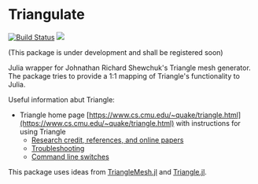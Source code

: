Triangulate
===========
[![Build Status](https://img.shields.io/travis/JuliaGeometry/Triangulate.jl/master.svg?label=Linux+MacOSX)](https://travis-ci.org/JuliaGeometry/Triangulate.jl)
[![](https://img.shields.io/badge/docs-dev-blue.svg)](https://juliageometry.github.io/Triangulate.jl/dev)

(This package is under development and shall be registered soon)

Julia wrapper for Johnathan Richard Shewchuk's Triangle mesh generator. The package tries to
provide a 1:1 mapping of Triangle's functionality to Julia.

Useful information abut Triangle:
- Triangle home page   [https://www.cs.cmu.edu/~quake/triangle.html](https://www.cs.cmu.edu/~quake/triangle.html)
  with instructions for using Triangle
   - [Research credit, references, and online papers](https://www.cs.cmu.edu/~quake/triangle.research.html)
   - [Troubleshooting](https://www.cs.cmu.edu/~quake/triangle.trouble.html)
   - [Command line switches](https://www.cs.cmu.edu/~quake/triangle.switch.html)

This package uses ideas from  [TriangleMesh.jl](https://github.com/konsim83/TriangleMesh.jl)
and [Triangle.jl](https://github.com/cvdlab/Triangle.jl).


